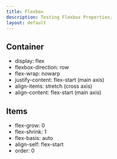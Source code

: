 ```yaml
---
title: Flexbox
description: Testing Flexbox Properties.
layout: default
---
```

## Container
- display: flex
- flexbox-direction: row
- flex-wrap: nowarp
- justify-content: flex-start (main axis)
- align-items: stretch (cross axis)
- align-content: flex-start (main axis)

## Items
- flex-grow: 0
- flex-shrink: 1
- flex-basis: auto
- align-self: flex-start
- order: 0